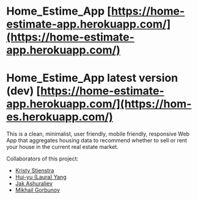 # Home_Estime_App [https://home-estimate-app.herokuapp.com/](https://home-estimate-app.herokuapp.com/)
# Home_Estime_App latest version (dev) [https://home-estimate-app.herokuapp.com/](https://hom-es.herokuapp.com/)

This is a clean, minimalist, user friendly, mobile friendly, responsive Web App that aggregates housing data to recommend whether to sell or rent your house in the current real estate market.

Collaborators of this project: 

- [Kristy Stienstra](https://github.com/KristyStien)
- [Hui-yu (Laura) Yang](https://github.com/huiyuandiknow)
- [Jak Ashuraliev](https://github.com/jak-ashuraliev)
- [Mikhail Gorbunov](https://github.com/mikleg)

